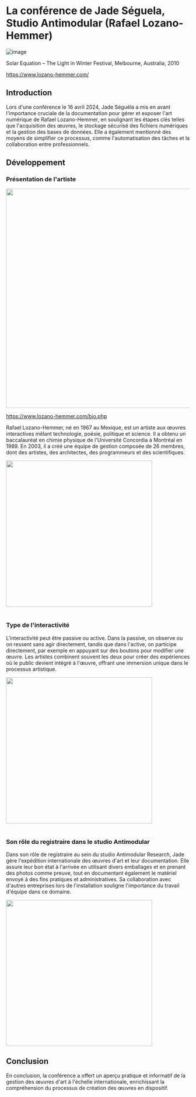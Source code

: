 # La conférence de Jade Séguela, Studio Antimodular (Rafael Lozano-Hemmer)
![image](https://github.com/MeenaAtai/H24_V11_inspirations_ATAI/assets/143361141/4ec9b9f4-2e6a-466d-9fef-6f7bf9366d8c)

Solar Equation – The Light in Winter Festival, Melbourne, Australia, 2010 

https://www.lozano-hemmer.com/

## Introduction
Lors d'une conférence le 16 avril 2024, Jade Séguéla a mis en avant l'importance cruciale de la documentation pour gérer et exposer l'art numérique de Rafael Lozano-Hemmer, en soulignant les étapes clés telles que l'acquisition des œuvres, le stockage sécurisé des fichiers numériques et la gestion des bases de données. Elle a également mentionné des moyens de simplifier ce processus, comme l'automatisation des tâches et la collaboration entre professionnels. 

## Développement

### Présentation de l'artiste

<img src="https://github.com/MeenaAtai/H24_V11_inspirations_ATAI/assets/143361141/0ed2aefc-81b9-4d22-9343-22fbb4b6bdd7" width="600px">

https://www.lozano-hemmer.com/bio.php

Rafael Lozano-Hemmer, né en 1967 au Mexique, est un artiste aux œuvres interactives mêlant technologie, poésie, politique et science. Il a obtenu un baccalauréat en chimie physique de l'Université Concordia à Montréal en 1989. En 2003, il a créé une équipe de gestion composée de 26 membres, dont des artistes, des architectes, des programmeurs et des scientifiques.

<img src="https://github.com/MeenaAtai/H24_V11_inspirations_ATAI/assets/143361141/86c8e207-a53e-46ef-b648-6e84a44e6640" width="400px">

<br/>
<br/>

### Type de l'interactivité
L'interactivité peut être passive ou active. Dans la passive, on observe ou on ressent sans agir directement, tandis que dans l'active, on participe directement, par exemple en appuyant sur des boutons pour modifier une œuvre. Les artistes combinent souvent les deux pour créer des expériences où le public devient intégré à l'œuvre, offrant une immersion unique dans le processus artistique.

<img src="https://github.com/MeenaAtai/H24_V11_inspirations_ATAI/assets/143361141/92b223f5-ea0d-4a6b-9e5c-f316908575ac" width="400px">

<br/>
<br/>

### Son rôle du registraire dans le studio Antimodular
Dans son rôle de registraire au sein du studio Antimodular Research, Jade gère l'expédition internationale des œuvres d'art et leur documentation. Elle assure leur bon état à l'arrivée en utilisant divers emballages et en prenant des photos comme preuve, tout en documentant également le matériel envoyé à des fins pratiques et administratives. Sa collaboration avec d'autres entreprises lors de l'installation souligne l'importance du travail d'équipe dans ce domaine.

<img src="https://github.com/MeenaAtai/H24_V11_inspirations_ATAI/assets/143361141/254d99aa-ac2f-4f59-a5d8-ddfbe8651504" width="400px">

## Conclusion
En conclusion, la conférence a offert un aperçu pratique et informatif de la gestion des œuvres d'art à l'échelle internationale, enrichissant la compréhension du processus de création des œuvres en dispositif.
